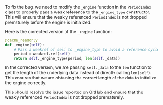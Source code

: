 To fix the bug, we need to modify the `_engine` function in the `PeriodIndex` class to properly pass a weak reference to the `_engine_type` constructor. This will ensure that the weakly referenced `PeriodIndex` is not dropped prematurely before the engine is initialized.

Here is the corrected version of the `_engine` function:

```python
@cache_readonly
def _engine(self):
    # Pass a weakref of self to _engine_type to avoid a reference cycle.
    period = weakref.ref(self)
    return self._engine_type(period, len(self._data))
```

In the corrected version, we are passing `self._data` to the `len` function to get the length of the underlying data instead of directly calling `len(self)`. This ensures that we are obtaining the correct length of the data to initialize the engine correctly.

This should resolve the issue reported on GitHub and ensure that the weakly referenced `PeriodIndex` is not dropped prematurely.